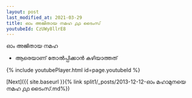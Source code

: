 ```yaml
---
layout: post
last_modified_at: 2021-03-29
title: ഓം അജിതായ നമഹ ൧൧ ടൈംസ്
youtubeId: CzUWy8llrE8
---
```

 
 
 ഓം അജിതായ നമഹ 
 
 -  ആരെയാണ് തോൽപ്പിക്കാൻ കഴിയാത്തത് 
 
  
 
  
 
 
 
 
 
 


{% include youtubePlayer.html id=page.youtubeId %}
 
[Next]({{ site.baseurl }}{% link  split1/_posts/2013-12-12-ഓം മഹാമുനയെ നമഹ ൧൧ ടൈംസ്.md%})
 
